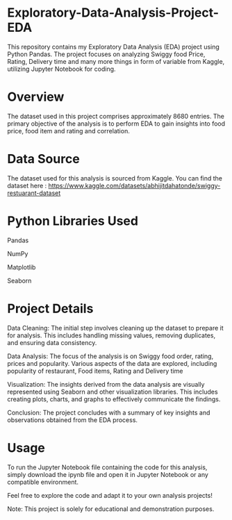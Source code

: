 # Exploratory-Data-Analysis-Project-EDA

This repository contains my Exploratory Data Analysis (EDA) project using Python Pandas. The project focuses on analyzing Swiggy food Price, Rating, Delivery time and many more things in form of variable from Kaggle, utilizing Jupyter Notebook for coding.

# Overview

The dataset used in this project comprises approximately 8680 entries. The primary objective of the analysis is to perform EDA to gain insights into food price, food item and rating and correlation. 

# Data Source

The dataset used for this analysis is sourced from Kaggle. You can find the dataset here : https://www.kaggle.com/datasets/abhijitdahatonde/swiggy-restuarant-dataset

# Python Libraries Used

Pandas

NumPy

Matplotlib

Seaborn

# Project Details

Data Cleaning: The initial step involves cleaning up the dataset to prepare it for analysis. This includes handling missing values, removing duplicates, and ensuring data consistency.

Data Analysis: The focus of the analysis is on Swiggy food order, rating, prices and popularity. Various aspects of the data are explored, including popularity of restaurant, Food items, Rating and Delivery time

Visualization: The insights derived from the data analysis are visually represented using Seaborn and other visualization libraries. This includes creating plots, charts, and graphs to effectively communicate the findings.

Conclusion: The project concludes with a summary of key insights and observations obtained from the EDA process.

# Usage

To run the Jupyter Notebook file containing the code for this analysis, simply download the ipynb file and open it in Jupyter Notebook or any compatible environment.

Feel free to explore the code and adapt it to your own analysis projects!

Note: This project is solely for educational and demonstration purposes.

